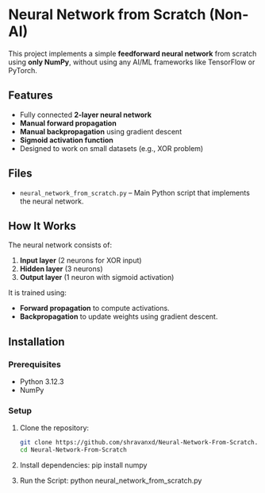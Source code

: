 # Neural Network from Scratch (Non-AI)

This project implements a simple **feedforward neural network** from scratch using **only NumPy**, without using any AI/ML frameworks like TensorFlow or PyTorch.

## **Features**
- Fully connected **2-layer neural network**
- **Manual forward propagation**
- **Manual backpropagation** using gradient descent
- **Sigmoid activation function**
- Designed to work on small datasets (e.g., XOR problem)

## **Files**
- `neural_network_from_scratch.py` – Main Python script that implements the neural network.

## **How It Works**
The neural network consists of:
1. **Input layer** (2 neurons for XOR input)
2. **Hidden layer** (3 neurons)
3. **Output layer** (1 neuron with sigmoid activation)

It is trained using:
- **Forward propagation** to compute activations.
- **Backpropagation** to update weights using gradient descent.

## **Installation**
### **Prerequisites**
- Python 3.12.3
- NumPy

### **Setup**
1. Clone the repository:
   ```sh
   git clone https://github.com/shravanxd/Neural-Network-From-Scratch.git
   cd Neural-Network-From-Scratch

2. Install dependencies:
   pip install numpy

3. Run the Script:
   python neural_network_from_scratch.py   
